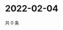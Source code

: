 # 2022-02-04

共 0 条

<!-- BEGIN WEIBO -->
<!-- 最后更新时间 Fri Feb 04 2022 07:00:36 GMT+0800 (China Standard Time) -->

<!-- END WEIBO -->
